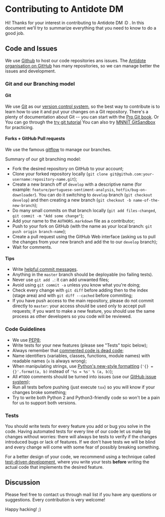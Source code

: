 # Contributing to Antidote DM

Hi! Thanks for your interest in contributing to Antidote DM :D . In this document we'll
try to summarize everything that you need to know to do a good job.


## Code and Issues

We use [Github](https://github.com/AntidoteLabs/Antidote-DM) to host our code repositories
ans issues. The [Antidote organisation on GitHub](https://github.com/AntidoteLabs) has many
repositories, so we can manage better the issues and development.

### Git and our Branching model

#### Git

We use [Git](http://git-scm.com/) as our [version control
system](http://en.wikipedia.org/wiki/Revision_control), so the best way to
contribute is to learn how to use it and put your changes on a Git repository.
There's a plenty of documentation about Git -- you can start with the [Pro Git
book](http://git-scm.com/book/).
Or You can go through the [try git tutorial](https://try.github.io/levels/1/challenges/1
)
You can also try [MNNIT GitSandbox](https://github.com/mnnit-workspace/test) for practicing.

#### Forks + GitHub Pull requests

We use the famous
[gitflow](http://nvie.com/posts/a-successful-git-branching-model/) to manage our
branches.

Summary of our git branching model:
- Fork the desired repository on GitHub to your account;
- Clone your forked repository locally
  (`git clone git@github.com:your-username:repository-name.git`);
- Create a new branch off of `develop` with a descriptive name (for example:
  `feature/portuguese-sentiment-analysis`, `hotfix/bug-on-downloader`). You can
  do it switching to `develop` branch (`git checkout develop`) and then
  creating a new branch (`git checkout -b name-of-the-new-branch`);
- Do many small commits on that branch locally (`git add files-changed`,
  `git commit -m "Add some change"`);
- Add your name to the `AUTHORS.markdown` file as a contributor;
- Push to your fork on GitHub (with the name as your local branch:
  `git push origin branch-name`);
- Create a pull request using the GitHub Web interface (asking us to pull the
  changes from your new branch and add the to our `develop` branch);
- Wait for comments.


#### Tips

- Write [helpful commit
  messages](http://robots.thoughtbot.com/5-useful-tips-for-a-better-commit-message).
- Anything in the `master` branch should be deployable (no failing tests).
- Never use `git add .`: it can add unwanted files;
- Avoid using `git commit -a` unless you know what you're doing;
- Check every change with `git diff` before adding then to the index (stage
  area) and with `git diff --cached` before commiting;
- If you have push access to the main repository, please do not commit directly
  to `master`: your access should be used only to accept pull requests; if you
  want to make a new feature, you should use the same process as other
  developers so you code will be reviewed.


### Code Guidelines

- We use [PEP8](http://www.python.org/dev/peps/pep-0008/);
- Write tests for your new features (please see "Tests" topic below);
- Always remember that [commented code is dead
  code](http://www.codinghorror.com/blog/2008/07/coding-without-comments.html);
- Name identifiers (variables, classes, functions, module names) with readable
  names (`x` is always wrong);
- When manipulating strings, use [Python's new-style
  formatting](http://docs.python.org/library/string.html#format-string-syntax)
  (`'{} = {}'.format(a, b)` instead of `'%s = %s' % (a, b)`);
- All `#TODO` comments should be turned into issues (use our
  [GitHub issue system](https://github.com/namd/pypln.web/issues));
- Run all tests before pushing (just execute `tox`) so you will know if your
  changes broke something;
- Try to write both Python 2 and Python3-friendly code so won't be a pain for
  us to support both versions.



### Tests

You should write tests for every feature you add or bug you solve in the code.
Having automated tests for every line of our code let us make big changes
without worries: there will always be tests to verify if the changes introduced
bugs or lack of features. If we don't have tests we will be blind and every
change will come with some fear of possibly breaking something.

For a better design of your code, we recommend using a technique called
[test-driven development](https://en.wikipedia.org/wiki/Test-driven_development),
where you write your tests **before** writing the actual code that implements
the desired feature.

## Discussion

Please feel free to contact us through mail list if
you have any questions or suggestions. Every contribution is very welcome!

Happy hacking! ;)
